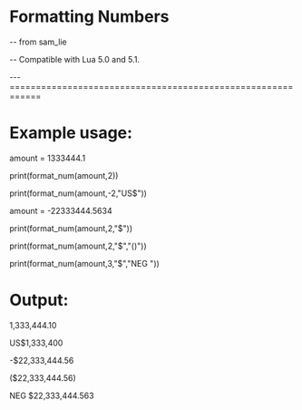 # Formatting Numbers

-- from sam_lie

-- Compatible with Lua 5.0 and 5.1.

---============================================================

# Example usage:


amount = 1333444.1

print(format_num(amount,2))

print(format_num(amount,-2,"US$"))



amount = -22333444.5634

print(format_num(amount,2,"$"))

print(format_num(amount,2,"$","()"))

print(format_num(amount,3,"$","NEG "))

# Output:

1,333,444.10

US$1,333,400

-$22,333,444.56

($22,333,444.56)

NEG $22,333,444.563
